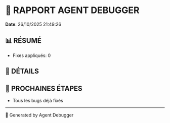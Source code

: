 # 🐛 RAPPORT AGENT DEBUGGER

**Date**: 26/10/2025 21:49:26

## 📊 RÉSUMÉ

- Fixes appliqués: 0

## 🔧 DÉTAILS



## 🎯 PROCHAINES ÉTAPES

- Tous les bugs déjà fixés

---

🤖 Generated by Agent Debugger
